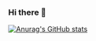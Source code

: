 ### Hi there 👋
[![Anurag's GitHub stats](https://github-readme-stats.vercel.app/api?username=yzhhh2212&count_private=true&show_icons=true&theme=vue-dark)](https://github.com/anuraghazra/github-readme-stats)


<!--
**yzhhh2212/yzhhh2212** is a ✨ _special_ ✨ repository because its `README.md` (this file) appears on your GitHub profile.

Here are some ideas to get you started:

- 🔭 I’m currently working on ...
- 🌱 I’m currently learning ...
- 👯 I’m looking to collaborate on ...
- 🤔 I’m looking for help with ...
- 💬 Ask me about ...
- 📫 How to reach me: ...
- 😄 Pronouns: ...
- ⚡ Fun fact: ...
-->
